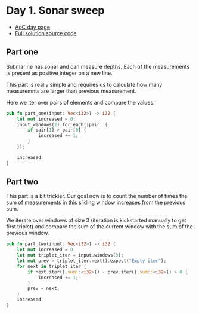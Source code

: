 # Day 1. Sonar sweep
- [AoC day page](https://adventofcode.com/2021/day/1)
- [Full solution source code](https://github.com/insomnes/aoc/tree/main/2021/01_sonar)

## Part one
Submarine has sonar and can measure depths.
Each of the measurements is present as positive integer on a new line.

This part is really simple and requires us to calculate how many measuremnts are larger than previous measurement.

Here we iter over pairs of elements and compare the values.

```rust
pub fn part_one(input: Vec<i32>) -> i32 {
    let mut increased = 0;
    input.windows(2).for_each(|pair| {
        if pair[1] > pair[0] {
            increased += 1;
        }
    });

    increased
}
```

## Part two
This part is a bit trickier. Our goal now is to count the number of times the
sum of measurements in this sliding window increases from the previous sum.

We iterate over windows of size 3 (iteration is kickstarted manually to get first triplet)
and compare the sum of the current window with the sum of the previous window.

```rust
pub fn part_two(input: Vec<i32>) -> i32 {
    let mut increased = 0;
    let mut triplet_iter = input.windows(3);
    let mut prev = triplet_iter.next().expect("Empty iter");
    for next in triplet_iter {
        if next.iter().sum::<i32>() - prev.iter().sum::<i32>() > 0 {
            increased += 1;
        }
        prev = next;
    }
    increased
}
```

